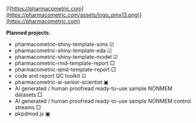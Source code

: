 [![https://pharmacometric.com](https://pharmacometric.com/assets/logo_pmx13.png)](https://pharmacometric.com)

__Planned projects__:
 - pharmacometric-shiny-template-sims ☑
 - pharmacometric-shiny-template-eda ☑
 - pharmacometric-shiny-template-model ☑
 - pharmacometric-rmd-template-report □
 - pharmacometric-qmd-template-report □
 - code and report QC toolkit ☑
 - pharmacometric-ai-senior-scientist ▣
 - AI generated / human proofread ready-to-use sample NONMEM datasets □
 - AI generated / human proofread ready-to-use sample NONMEM control streams □
 - pkpdmod.js ▣
